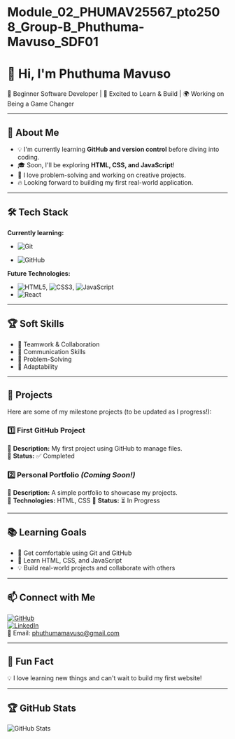 # Module_02_PHUMAV25567_pto2508_Group-B_Phuthuma-Mavuso_SDF01

# 👋 Hi, I'm Phuthuma Mavuso

🌱 Beginner Software Developer | 🚀 Excited to Learn & Build | 🌍 Working on Being a Game Changer

---

## 🎯 About Me

- 💡 I'm currently learning **GitHub and version control** before diving into coding.
- 🎓 Soon, I'll be exploring **HTML, CSS, and JavaScript**!
- 🤖 I love problem-solving and working on creative projects.
- 🔥 Looking forward to building my first real-world application.

---

## 🛠️ Tech Stack

**Currently learning:**

- ![Git](https://img.shields.io/badge/-Git-F05032?style=flat&logo=git&logoColor=white)

- ![GitHub](https://img.shields.io/badge/-GitHub-181717?style=flat-circle&logo=github)

**Future Technologies:**

- ![HTML5](https://img.shields.io/badge/-HTML5-black?style=flat-circle&logo=html5&logoColor=white), ![CSS3](https://img.shields.io/badge/-CSS3-black?style=flat-circle&logo=css3), ![JavaScript](https://img.shields.io/badge/-JavaScript-black?style=flat-circle&logo=javascript)
- ![React](https://img.shields.io/badge/-React-black?style=flat-circle&logo=react)

---

## 🏆 Soft Skills

- 🤝 Teamwork & Collaboration
- 📢 Communication Skills
- 🎯 Problem-Solving
- 🚀 Adaptability

---

## 📌 Projects

Here are some of my milestone projects (to be updated as I progress!):

### **1️⃣ First GitHub Project**

🔹 **Description:** My first project using GitHub to manage files.  
🔹 **Status:** ✅ Completed

### **2️⃣ Personal Portfolio** _(Coming Soon!)_

🔹 **Description:** A simple portfolio to showcase my projects.  
🔹 **Technologies:** HTML, CSS
🔹 **Status:** ⏳ In Progress

---

## 📚 Learning Goals

- 🚀 Get comfortable using Git and GitHub
- 🎨 Learn HTML, CSS, and JavaScript
- 💡 Build real-world projects and collaborate with others

---

## 📫 Connect with Me

[![GitHub](https://img.shields.io/badge/-GitHub-181717?style=flat&logo=github&logoColor=white)](https://github.com/Phuthuma-tech)  
[![LinkedIn](https://img.shields.io/badge/-LinkedIn-blue?style=flat&logo=linkedin&logoColor=white)](https://www.linkedin.com/in/phuthuma-mavuso-3b60b6124)  
📧 Email: [phuthumamavuso@gmail.com](mailto:phuthumamavuso@gmail.com)

---

## 🚀 Fun Fact

💡 I love learning new things and can't wait to build my first website!

---

## 🏆 GitHub Stats

![GitHub Stats](https://github-readme-stats.vercel.app/api?username=yourusername&show_icons=true&theme=radical)
